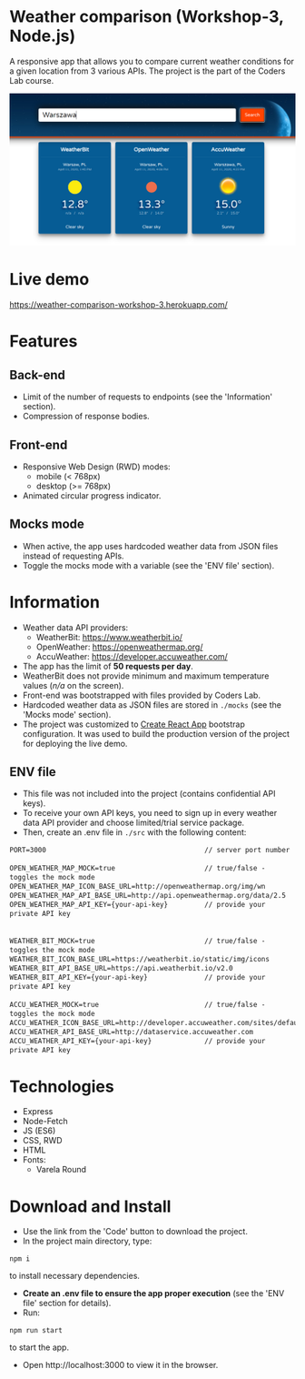 # Weather comparison (Workshop-3, Node.js)

A responsive app that allows you to compare current weather conditions for a given location from 3 various APIs. The project is the part of the Coders Lab course.

![Project screen](./src/images/project_screen.jpg)

# Live demo
https://weather-comparison-workshop-3.herokuapp.com/

# Features
## Back-end
* Limit of the number of requests to endpoints (see the 'Information' section).
* Compression of response bodies.
## Front-end
* Responsive Web Design (RWD) modes:
  * mobile (< 768px)
  * desktop (>= 768px)
* Animated circular progress indicator.
## Mocks mode
* When active, the app uses hardcoded weather data from JSON files instead of requesting APIs.
* Toggle the mocks mode with a variable (see the 'ENV file' section).
# Information
* Weather data API providers:
  * WeatherBit: https://www.weatherbit.io/
  * OpenWeather: https://openweathermap.org/
  * AccuWeather: https://developer.accuweather.com/
* The app has the limit of **50 requests per day**.
* WeatherBit does not provide minimum and maximum temperature values (*n/a* on the screen).
* Front-end was bootstrapped with files provided by Coders Lab.
* Hardcoded weather data as JSON files are stored in `./mocks` (see the 'Mocks mode' section).
* The project was customized to [Create React App](https://github.com/facebook/create-react-app) bootstrap configuration. It was used to build the production version of the project for deploying the live demo.
## ENV file
* This file was not included into the project (contains confidential API keys).
* To receive your own API keys, you need to sign up in every weather data API provider and choose limited/trial service package.
* Then, create an .env file in `./src` with the following content:
```
PORT=3000                                       // server port number

OPEN_WEATHER_MAP_MOCK=true                      // true/false - toggles the mock mode
OPEN_WEATHER_MAP_ICON_BASE_URL=http://openweathermap.org/img/wn
OPEN_WEATHER_MAP_API_BASE_URL=http://api.openweathermap.org/data/2.5
OPEN_WEATHER_MAP_API_KEY={your-api-key}         // provide your private API key


WEATHER_BIT_MOCK=true                           // true/false - toggles the mock mode
WEATHER_BIT_ICON_BASE_URL=https://weatherbit.io/static/img/icons
WEATHER_BIT_API_BASE_URL=https://api.weatherbit.io/v2.0
WEATHER_BIT_API_KEY={your-api-key}              // provide your private API key

ACCU_WEATHER_MOCK=true                          // true/false - toggles the mock mode
ACCU_WEATHER_ICON_BASE_URL=http://developer.accuweather.com/sites/default/files
ACCU_WEATHER_API_BASE_URL=http://dataservice.accuweather.com
ACCU_WEATHER_API_KEY={your-api-key}             // provide your private API key
```

# Technologies
* Express
* Node-Fetch
* JS (ES6)
* CSS, RWD
* HTML
* Fonts:
  * Varela Round

# Download and Install
* Use the link from the 'Code' button to download the project.
* In the project main directory, type:
```
npm i
```

to install necessary dependencies.
* **Create an .env file to ensure the app proper execution** (see the 'ENV file' section for details).
* Run:
```
npm run start
```
to start the app.
* Open http://localhost:3000 to view it in the browser.